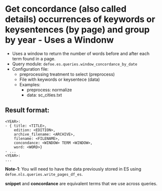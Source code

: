 # Get concordance (also called details) occurrences of keywords or keysentences (by page) and group by year - Uses a Windonw 

* Uses a window to return the number of words before and after each term found in a page. 
* Query module: `defoe.es.queries.window_concordance_by_date`
* Configuration file:
  - preprocessing treatment to select (preprocess)
  - File with keywords or keysentece (data)
  - Examples:
     - preprocess: normalize
     - data: sc_cities.txt

Result format:
----------------------------------------------------------

```
<YEAR>:
- { title: <TITLE>,
    edition: <EDITION>,
    archive_filename: <ARCHIVE>, 
    filename: <FILENAME>,
    concondance: <WINDOW> TERM <WINDOW>,
    word: <WORD>}
- ...
<YEAR>:
...
```

**Note-1**: You will need to have the data previously stored in ES using `defoe.nls.queries.write_pages_df_es`.

**snippet** and **concordance** are equivalent terms that we use across queries. 


